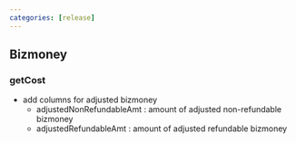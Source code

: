```yaml
---
categories: [release]
---
```


## Bizmoney

### getCost
  * add columns for adjusted bizmoney
    * adjustedNonRefundableAmt : amount of adjusted non-refundable bizmoney
    * adjustedRefundableAmt : amount of adjusted refundable bizmoney
